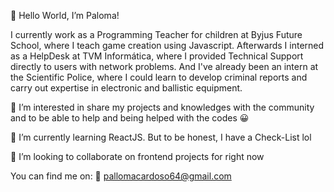 🙋 Hello World, I’m Paloma!

I currently work as a Programming Teacher for children at Byjus Future School, where I teach game creation using Javascript.
Afterwards I interned as a HelpDesk at TVM Informática, where I provided Technical Support directly to users with network problems.
And I've already been an intern at the Scientific Police, where I could learn to develop criminal reports and carry out expertise in electronic and ballistic equipment.

👀 I’m interested in share my projects and knowledges with the community and to be able to help and being helped with the codes 😀

🌱 I’m currently learning ReactJS. But to be honest, I have a Check-List lol

💞️ I’m looking to collaborate on frontend projects for right now

You can find me on:
📩  pallomacardoso64@gmail.com

<!---
palomacardoso/palomacardoso is a ✨ special ✨ repository because its `README.md` (this file) appears on your GitHub profile.
You can click the Preview link to take a look at your changes.
--->
